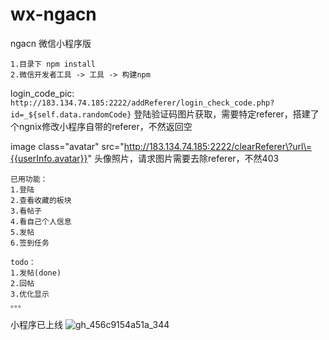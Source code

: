 # wx-ngacn
ngacn 微信小程序版


```
1.目录下 npm install
2.微信开发者工具 -> 工具 -> 构建npm
```

login_code_pic: `http://183.134.74.185:2222/addReferer/login_check_code.php?id=_${self.data.randomCode}`
登陆验证码图片获取，需要特定referer，搭建了个ngnix修改小程序自带的referer，不然返回空

image class="avatar" src="http://183.134.74.185:2222/clearReferer\?url\={{userInfo.avatar}}" 
头像照片，请求图片需要去除referer，不然403

```
已用功能：
1.登陆
2.查看收藏的板块
3.看帖子
4.看自己个人信息
5.发帖
6.签到任务
```

```
todo：
1.发帖(done)
2.回帖
3.优化显示
。。。
```

小程序已上线
![gh_456c9154a51a_344](https://user-images.githubusercontent.com/7067644/121474777-246a8d80-c9f7-11eb-94b1-74b104561643.jpg)
